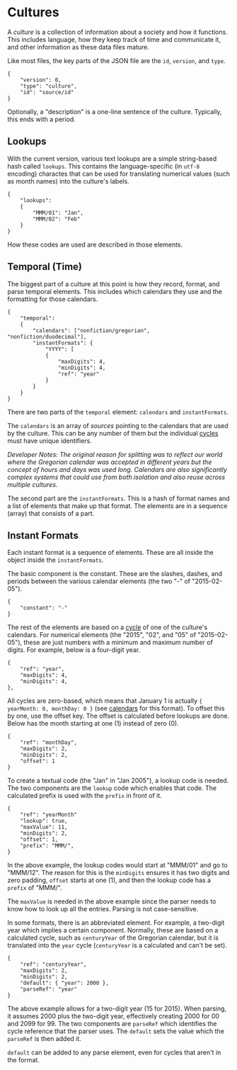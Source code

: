 Cultures
========

A *culture* is a collection of information about a society and how it functions. This includes language, how they keep track of time and communicate it, and other information as these data files mature.

Like most files, the key parts of the JSON file are the `id`, `version`, and `type`.

    {
        "version": 0,
        "type": "culture",
        "id": "source/id"
    }

Optionally, a "description" is a one-line sentence of the culture. Typically, this ends with a period.

Lookups
-------

With the current version, various text lookups are a simple string-based hash called `lookups`. This contains the language-specific (in `utf-8` encoding) charactes that can be used for translating numerical values (such as month names) into the culture's labels.

    {
        "lookups":
        {
            "MMM/01": "Jan",
            "MMM/02": "Feb"
        }
    }

How these codes are used are described in those elements.

Temporal (Time)
---------------

The biggest part of a culture at this point is how they record, format, and parse temporal elements. This includes which calendars they use and the formatting for those calendars.

    {
        "temporal":
        {
            "calendars": ["nonfiction/gregorian", "nonfiction/duodecimal"],
            "instantFormats": {
                "YYYY": [
    			{
    				"maxDigits": 4,
    				"minDigits": 4,
    				"ref": "year"
    			}
            }
        }
    }

There are two parts of the `temporal` element: `calendars` and `instantFormats`.

The `calendars` is an array of *sources* pointing to the calendars that are used by the culture. This can be any number of them but the individual [cycles](calendars.md) must have unique identifiers.

*Developer Notes: The original reason for splitting was to reflect our world where the Gregorian calendar was accepted in different years but the concept of hours and days was used long. Calendars are also significantly complex systems that could use from both isolation and also reuse across multiple cultures.*

The second part are the `instantFormats`. This is a hash of format names and a list of elements that make up that format. The elements are in a sequence (array) that consists of a part.

Instant Formats
---------------

Each instant format is a sequence of elements. These are all inside the object inside the `instantFormats`.

The basic component is the constant. These are the slashes, dashes, and periods between the various calendar elements (the two "-" of "2015-02-05").

    {
        "constant": "-"
    }

The rest of the elements are based on a [cycle](calendars.md) of one of the culture's calendars. For numerical elements (the "2015", "02", and "05" of "2015-02-05"), these are just numbers with a minimum and maximum number of digits. For example, below is a four-digit year.

    {
        "ref": "year",
        "maxDigits": 4,
        "minDigits": 4,
    },

All cycles are zero-based, which means that January 1 is actually `{ yearMonth: 0, monthDay: 0 }` (see [calendars](calendars.md) for this format). To offset this by one, use the offset key. The offset is calculated before lookups are done. Below has the month starting at one (1) instead of zero (0).

    {
        "ref": "monthDay",
        "maxDigits": 2,
        "minDigits": 2,
        "offset": 1
    }

To create a textual code (the "Jan" in "Jan 2005"), a lookup code is needed. The two components are the `lookup` code which enables that code. The calculated prefix is used with the `prefix` in front of it.

    {
        "ref": "yearMonth"
        "lookup": true,
        "maxValue": 11,
        "minDigits": 2,
        "offset": 1,
        "prefix": "MMM/",
    }

In the above example, the lookup codes would start at "MMM/01" and go to "MMM/12". The reason for this is the `minDigits` ensures it has two digits and zero padding, `offset` starts at one (1), and then the lookup code has a `prefix` of "MMM/".

The `maxValue` is needed in the above example since the parser needs to know how to look up all the entries. Parsing is not case-sensitive.

In some formats, there is an abbreviated element. For example, a two-digit year which implies a certain component. Normally, these are based on a calculated cycle, such as `centuryYear` of the Gregorian calendar, but it is translated into the `year` cycle (`centuryYear` is a calculated and can't be set).

    {
        "ref": "centuryYear",
        "maxDigits": 2,
        "minDigits": 2,
        "default": { "year": 2000 },
        "parseRef": "year"
    }

The above example allows for a two-digit year (15 for 2015). When parsing, it assumes 2000 plus the two-digit year, effectively creating 2000 for 00 and 2099 for 99. The two components are `parseRef` which identifies the cycle reference that the parser uses. The `default` sets the value which the `parseRef` is then added it.

`default` can be added to any parse element, even for cycles that aren't in the format.
